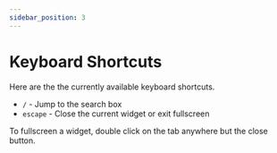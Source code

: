 ```yaml
---
sidebar_position: 3
---
```


# Keyboard Shortcuts

Here are the the currently available keyboard shortcuts.

- `/` - Jump to the search box
- `escape` - Close the current widget or exit fullscreen

To fullscreen a widget, double click on the tab anywhere but the close button.
